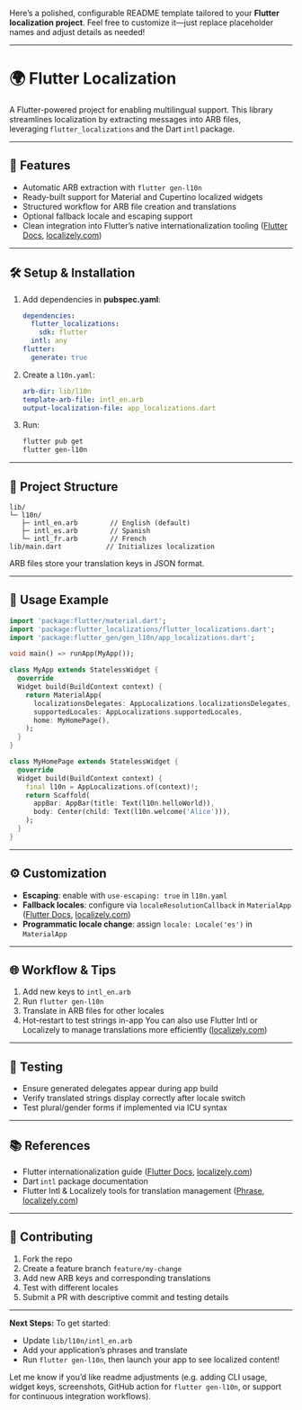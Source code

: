 Here’s a polished, configurable README template tailored to your **Flutter localization project**. Feel free to customize it—just replace placeholder names and adjust details as needed!

---

# 🌍 Flutter Localization

A Flutter-powered project for enabling multilingual support. This library streamlines localization by extracting messages into ARB files, leveraging `flutter_localizations` and the Dart `intl` package.

---

## 🔧 Features

* Automatic ARB extraction with `flutter gen-l10n`
* Ready-built support for Material and Cupertino localized widgets
* Structured workflow for ARB file creation and translations
* Optional fallback locale and escaping support
* Clean integration into Flutter’s native internationalization tooling ([Flutter Docs][1], [localizely.com][2])

---

## 🛠️ Setup & Installation

1. Add dependencies in **pubspec.yaml**:

   ```yaml
   dependencies:
     flutter_localizations:
       sdk: flutter
     intl: any
   flutter:
     generate: true
   ```
2. Create a `l10n.yaml`:

   ```yaml
   arb-dir: lib/l10n
   template-arb-file: intl_en.arb
   output-localization-file: app_localizations.dart
   ```
3. Run:

   ```bash
   flutter pub get
   flutter gen-l10n
   ```

---

## 📂 Project Structure

```text
lib/
└─ l10n/
   ├─ intl_en.arb        // English (default)
   ├─ intl_es.arb        // Spanish
   └─ intl_fr.arb        // French
lib/main.dart           // Initializes localization
```

ARB files store your translation keys in JSON format.

---

## 🧩 Usage Example

```dart
import 'package:flutter/material.dart';
import 'package:flutter_localizations/flutter_localizations.dart';
import 'package:flutter_gen/gen_l10n/app_localizations.dart';

void main() => runApp(MyApp());

class MyApp extends StatelessWidget {
  @override
  Widget build(BuildContext context) {
    return MaterialApp(
      localizationsDelegates: AppLocalizations.localizationsDelegates,
      supportedLocales: AppLocalizations.supportedLocales,
      home: MyHomePage(),
    );
  }
}

class MyHomePage extends StatelessWidget {
  @override
  Widget build(BuildContext context) {
    final l10n = AppLocalizations.of(context)!;
    return Scaffold(
      appBar: AppBar(title: Text(l10n.helloWorld)),
      body: Center(child: Text(l10n.welcome('Alice'))),
    );
  }
}
```

---

## ⚙️ Customization

* **Escaping**: enable with `use-escaping: true` in `l10n.yaml`
* **Fallback locales**: configure via `localeResolutionCallback` in `MaterialApp` ([Flutter Docs][1], [localizely.com][2])
* **Programmatic locale change**: assign `locale: Locale('es')` in `MaterialApp`

---

## 🌐 Workflow & Tips

1. Add new keys to `intl_en.arb`
2. Run `flutter gen-l10n`
3. Translate in ARB files for other locales
4. Hot-restart to test strings in-app
   You can also use Flutter Intl or Localizely to manage translations more efficiently ([localizely.com][2])

---

## 🧪 Testing

* Ensure generated delegates appear during app build
* Verify translated strings display correctly after locale switch
* Test plural/gender forms if implemented via ICU syntax

---

## 📚 References

* Flutter internationalization guide ([Flutter Docs][1], [localizely.com][2])
* Dart `intl` package documentation
* Flutter Intl & Localizely tools for translation management ([Phrase][3], [localizely.com][2])

---

## 🤝 Contributing

1. Fork the repo
2. Create a feature branch `feature/my-change`
3. Add new ARB keys and corresponding translations
4. Test with different locales
5. Submit a PR with descriptive commit and testing details

---

**Next Steps:**
To get started:

* Update `lib/l10n/intl_en.arb`
* Add your application’s phrases and translate
* Run `flutter gen-l10n`, then launch your app to see localized content!

Let me know if you’d like readme adjustments (e.g. adding CLI usage, widget keys, screenshots, GitHub action for `flutter gen-l10n`, or support for continuous integration workflows).

[1]: https://docs.flutter.dev/ui/accessibility-and-internationalization/internationalization?utm_source=chatgpt.com "Internationalizing Flutter apps"
[2]: https://localizely.com/blog/flutter-localization-step-by-step/?utm_source=chatgpt.com "Flutter localization: step-by-step"
[3]: https://phrase.com/blog/posts/flutter-localization/?utm_source=chatgpt.com "The Ultimate Guide to Flutter Localization"
